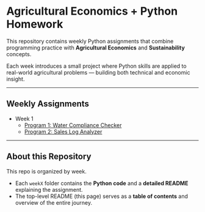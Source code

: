 # Agricultural Economics + Python Homework

This repository contains weekly Python assignments that combine 
programming practice with **Agricultural Economics** and 
**Sustainability** concepts.  

Each week introduces a small project where Python skills are applied to 
real-world agricultural problems — building both technical and economic insight.

---

## Weekly Assignments
- Week 1
  - [Program 1: Water Compliance Checker](week1/wateruse.py)
  - [Program 2: Sales Log Analyzer](week1/sales_analyzer.py)


---

## About this Repository
This repo is organized by week.  
- Each `weekX` folder contains the **Python code** and a **detailed README** explaining the assignment.  
- The top-level README (this page) serves as a **table of contents** and overview of the entire journey.  


